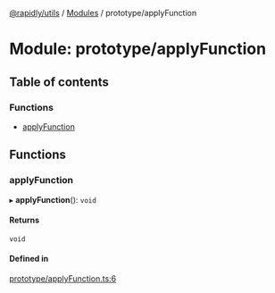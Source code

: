 [@rapidly/utils](../README.md) / [Modules](../modules.md) / prototype/applyFunction

# Module: prototype/applyFunction

## Table of contents

### Functions

- [applyFunction](prototype_applyFunction.md#applyfunction)

## Functions

### applyFunction

▸ **applyFunction**(): `void`

#### Returns

`void`

#### Defined in

[prototype/applyFunction.ts:6](https://github.com/canguser/rapidly-utils/blob/4b3960b/main/prototype/applyFunction.ts#L6)
